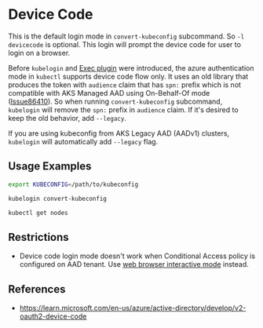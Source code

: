 # Device Code

This is the default login mode in `convert-kubeconfig` subcommand. So `-l devicecode` is optional. This login will prompt the device code for user to login on a browser. 

Before `kubelogin` and [Exec plugin](./concepts/exec-plugin.md) were introduced, the azure authentication mode in `kubectl` supports device code flow only. 
It uses an old library that produces the token with `audience` claim that has `spn:` prefix 
which is not compatible with AKS Managed AAD using On-Behalf-Of mode ([Issue86410](https://github.com/kubernetes/kubernetes/issues/86410)).
So when running `convert-kubeconfig` subcommand, `kubelogin` will remove the `spn:` prefix in `audience` claim.
If it's desired to keep the old behavior, add `--legacy`. 

If you are using kubeconfig from AKS Legacy AAD (AADv1) clusters, `kubelogin` will automatically add `--legacy` flag.

## Usage Examples

```sh
export KUBECONFIG=/path/to/kubeconfig

kubelogin convert-kubeconfig

kubectl get nodes

```

## Restrictions

- Device code login mode doesn't work when Conditional Access policy is configured on AAD tenant. Use [web browser interactive mode](./interactive.md) instead.


## References

- https://learn.microsoft.com/en-us/azure/active-directory/develop/v2-oauth2-device-code
